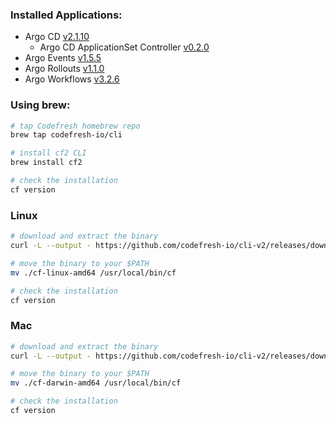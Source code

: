 ### Installed Applications:

-   Argo CD [v2.1.10](https://github.com/argoproj/argo-cd/releases/tag/v2.1.10)
    -   Argo CD ApplicationSet Controller [v0.2.0](https://github.com/argoproj-labs/applicationset/releases/tag/v0.2.0)
-   Argo Events [v1.5.5](https://github.com/argoproj/argo-events/releases/tag/v1.5.5)
-   Argo Rollouts [v1.1.0](https://github.com/argoproj/argo-rollouts/releases/tag/v1.1.0)
-   Argo Workflows [v3.2.6](https://github.com/argoproj/argo-workflows/releases/tag/v3.2.6)

### Using brew:

```bash
# tap Codefresh homebrew repo
brew tap codefresh-io/cli

# install cf2 CLI
brew install cf2

# check the installation
cf version
```

### Linux

```bash
# download and extract the binary
curl -L --output - https://github.com/codefresh-io/cli-v2/releases/download/v0.0.233/cf-linux-amd64.tar.gz | tar zx

# move the binary to your $PATH
mv ./cf-linux-amd64 /usr/local/bin/cf

# check the installation
cf version
```

### Mac

```bash
# download and extract the binary
curl -L --output - https://github.com/codefresh-io/cli-v2/releases/download/v0.0.233/cf-darwin-amd64.tar.gz | tar zx

# move the binary to your $PATH
mv ./cf-darwin-amd64 /usr/local/bin/cf

# check the installation
cf version
```
